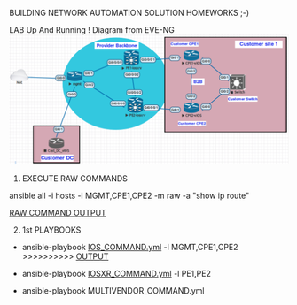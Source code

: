 BUILDING NETWORK AUTOMATION SOLUTION HOMEWORKS ;-)



LAB Up And Running !
Diagram from EVE-NG
![Diagram](https://github.com/fherbet/MyLABs/blob/master/1.My1LAB/MyLAB2.png)


1. EXECUTE RAW COMMANDS

ansible all -i hosts -l MGMT,CPE1,CPE2 -m raw -a "show ip route"

[RAW COMMAND OUTPUT](./LOGS/RAW_COMMAND.log)


2. 1st PLAYBOOKS

  * ansible-playbook [IOS_COMMAND.yml](IOS_COMMAND.yml) -l MGMT,CPE1,CPE2 >>>>>>>>>> [OUTPUT](./LOGS/IOS_COMMAND.log)

  * ansible-playbook [IOSXR_COMMAND.yml](IOSXR_COMMAND.yml) -l PE1,PE2

  * ansible-playbook MULTIVENDOR_COMMAND.yml
